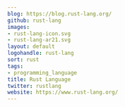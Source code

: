 ```yaml
---
blog: https://blog.rust-lang.org/
github: rust-lang
images:
- rust-lang-icon.svg
- rust-lang-ar21.svg
layout: default
logohandle: rust-lang
sort: rust
tags:
- programming_language
title: Rust Language
twitter: rustlang
website: https://www.rust-lang.org/
---
```

